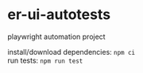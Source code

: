 # er-ui-autotests
playwright automation project

install/download dependencies: `npm ci`  
run tests: `npm run test`
